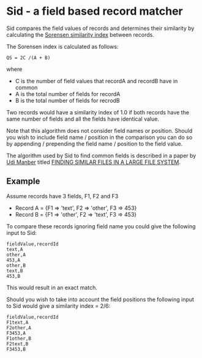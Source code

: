 Sid - a field based record matcher
==================================

Sid compares the field values of records and determines their similarity 
by calculating the [Sorensen similarity index](http://en.wikipedia.org/wiki/S%C3%B8rensen_similarity_index) 
between records. 

The Sorensen index is calculated as follows:

	QS = 2C /(A + B) 
where
 * C is the number of field values that recordA and recordB have in common
 * A is the total number of fields for recordA
 * B is the total number of fields for recrodB

Two records would have a similarity index of 1.0 if both records have the
same number of fields and all the fields have identical value.

Note that this algorithm does not consider field names or position. 
Should you wish to include field name / position in the comparison you can do so by 
appending / prepending the field name / position to the field value.

The algorithm used by Sid to find common fields is described in a paper by [Udi Manber](http://en.wikipedia.org/wiki/Udi_Manber)
titled [FINDING SIMILAR FILES IN A LARGE FILE SYSTEM](http://www.usenix.org/publications/library/proceedings/sf94/full_papers/manber.finding).

Example
-------
Assume records have 3 fields, F1, F2 and F3

 * Record A = {F1 => 'text', F2 => 'other', F3 => 453}
 * Record B = {F1 => 'other', F2 => 'text', F3 => 453}

To compare these records ignoring field name you could give the following 
input to Sid:
	
	fieldValue,recordId
	text,A
	other,A
	453,A
	other,B
	text,B
	453,B

This would result in an exact match. 

Should you wish to take into account the field positions the following 
input to Sid would give a similarity index = 2/6:
	
	fieldValue,recordId
	F1text,A
	F2other,A
	F3453,A
	F1other,B
	F2text,B
	F3453,B


 

   